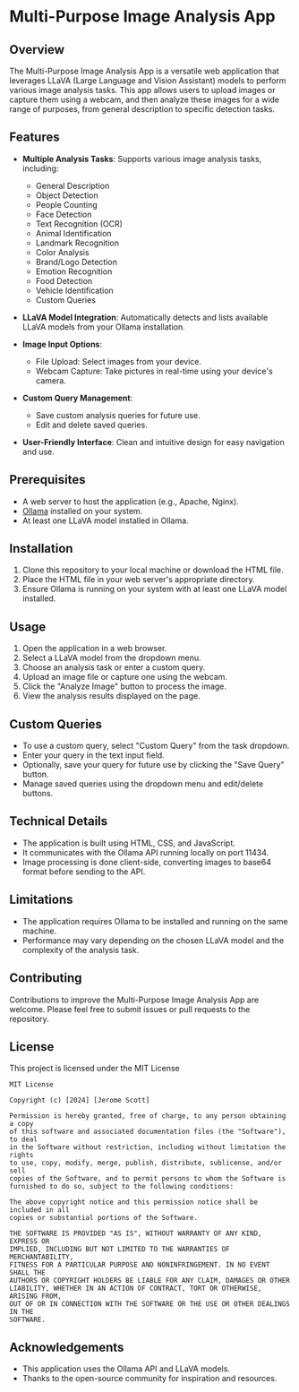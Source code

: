 # Multi-Purpose Image Analysis App

## Overview

The Multi-Purpose Image Analysis App is a versatile web application that leverages LLaVA (Large Language and Vision Assistant) models to perform various image analysis tasks. This app allows users to upload images or capture them using a webcam, and then analyze these images for a wide range of purposes, from general description to specific detection tasks.

## Features

- **Multiple Analysis Tasks**: Supports various image analysis tasks, including:
  - General Description
  - Object Detection
  - People Counting
  - Face Detection
  - Text Recognition (OCR)
  - Animal Identification
  - Landmark Recognition
  - Color Analysis
  - Brand/Logo Detection
  - Emotion Recognition
  - Food Detection
  - Vehicle Identification
  - Custom Queries

- **LLaVA Model Integration**: Automatically detects and lists available LLaVA models from your Ollama installation.

- **Image Input Options**:
  - File Upload: Select images from your device.
  - Webcam Capture: Take pictures in real-time using your device's camera.

- **Custom Query Management**:
  - Save custom analysis queries for future use.
  - Edit and delete saved queries.

- **User-Friendly Interface**: Clean and intuitive design for easy navigation and use.

## Prerequisites

- A web server to host the application (e.g., Apache, Nginx).
- [Ollama](https://ollama.ai/) installed on your system.
- At least one LLaVA model installed in Ollama.

## Installation

1. Clone this repository to your local machine or download the HTML file.
2. Place the HTML file in your web server's appropriate directory.
3. Ensure Ollama is running on your system with at least one LLaVA model installed.

## Usage

1. Open the application in a web browser.
2. Select a LLaVA model from the dropdown menu.
3. Choose an analysis task or enter a custom query.
4. Upload an image file or capture one using the webcam.
5. Click the "Analyze Image" button to process the image.
6. View the analysis results displayed on the page.

## Custom Queries

- To use a custom query, select "Custom Query" from the task dropdown.
- Enter your query in the text input field.
- Optionally, save your query for future use by clicking the "Save Query" button.
- Manage saved queries using the dropdown menu and edit/delete buttons.

## Technical Details

- The application is built using HTML, CSS, and JavaScript.
- It communicates with the Ollama API running locally on port 11434.
- Image processing is done client-side, converting images to base64 format before sending to the API.

## Limitations

- The application requires Ollama to be installed and running on the same machine.
- Performance may vary depending on the chosen LLaVA model and the complexity of the analysis task.

## Contributing

Contributions to improve the Multi-Purpose Image Analysis App are welcome. Please feel free to submit issues or pull requests to the repository.

## License

This project is licensed under the MIT License

```
MIT License

Copyright (c) [2024] [Jerome Scott]

Permission is hereby granted, free of charge, to any person obtaining a copy
of this software and associated documentation files (the "Software"), to deal
in the Software without restriction, including without limitation the rights
to use, copy, modify, merge, publish, distribute, sublicense, and/or sell
copies of the Software, and to permit persons to whom the Software is
furnished to do so, subject to the following conditions:

The above copyright notice and this permission notice shall be included in all
copies or substantial portions of the Software.

THE SOFTWARE IS PROVIDED "AS IS", WITHOUT WARRANTY OF ANY KIND, EXPRESS OR
IMPLIED, INCLUDING BUT NOT LIMITED TO THE WARRANTIES OF MERCHANTABILITY,
FITNESS FOR A PARTICULAR PURPOSE AND NONINFRINGEMENT. IN NO EVENT SHALL THE
AUTHORS OR COPYRIGHT HOLDERS BE LIABLE FOR ANY CLAIM, DAMAGES OR OTHER
LIABILITY, WHETHER IN AN ACTION OF CONTRACT, TORT OR OTHERWISE, ARISING FROM,
OUT OF OR IN CONNECTION WITH THE SOFTWARE OR THE USE OR OTHER DEALINGS IN THE
SOFTWARE.
```

## Acknowledgements

- This application uses the Ollama API and LLaVA models.
- Thanks to the open-source community for inspiration and resources.
